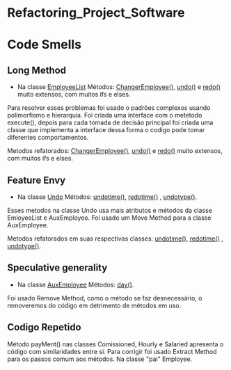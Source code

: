 # Refactoring_Project_Software

# Code Smells

## Long Method

- Na classe [EmployeeList](https://github.com/JoseGomesJr/Projeto_de_Software/blob/main/src/EmployeeList.java)
Métodos:
 [ChangerEmployee()](https://github.com/JoseGomesJr/Projeto_de_Software/blob/12b43ab611548100b7988f6bff4c6cf3553b7d8b/src/EmployeeList.java#L178), [undo()](https://github.com/JoseGomesJr/Projeto_de_Software/blob/12b43ab611548100b7988f6bff4c6cf3553b7d8b/src/EmployeeList.java#L310) e [redo()](https://github.com/JoseGomesJr/Projeto_de_Software/blob/12b43ab611548100b7988f6bff4c6cf3553b7d8b/src/EmployeeList.java#L403) muito extensos, com muitos ifs e elses.

 Para resolver esses problemas foi usado o padrões complexos usando polimorfismo e hierarquia. Foi criada uma interface com o metetodo execute(), depois para cada tomada de decisão principal foi criada uma classe que implementa a interface dessa forma o codigo pode tomar diferentes comportamentos.

 Metodos refatorados:
 [ChangerEmployee()](https://github.com/JoseGomesJr/Refactoring_Project_Software/blob/5b8ce8422bbaa035fe22780078e8c3d491155eda/src/App/EmployeeList.java#L185), [undo()](https://github.com/JoseGomesJr/Refactoring_Project_Software/blob/5b8ce8422bbaa035fe22780078e8c3d491155eda/src/App/EmployeeList.java#L236) e [redo()](https://github.com/JoseGomesJr/Refactoring_Project_Software/blob/5b8ce8422bbaa035fe22780078e8c3d491155eda/src/App/EmployeeList.java#L244) muito extensos, com muitos ifs e elses.


## Feature Envy

- Na classe [Undo](https://github.com/JoseGomesJr/Projeto_de_Software/blob/main/src/Undo.java)
Métodos:
 [undotime()](https://github.com/JoseGomesJr/Projeto_de_Software/blob/12b43ab611548100b7988f6bff4c6cf3553b7d8b/src/Undo.java#L119), [redotime()](https://github.com/JoseGomesJr/Projeto_de_Software/blob/12b43ab611548100b7988f6bff4c6cf3553b7d8b/src/Undo.java#L139) , [undotype()](https://github.com/JoseGomesJr/Projeto_de_Software/blob/12b43ab611548100b7988f6bff4c6cf3553b7d8b/src/Undo.java#L187).

 Esses metodos na classe Undo usa mais atributos e métodos da classe EmloyeeList e AuxEmployee. Foi usado um Move Method para a classe AuxEmployee.

 Metodos refatorados em suas respectivas classes:
 [undotime()](https://github.com/JoseGomesJr/Refactoring_Project_Software/blob/5b8ce8422bbaa035fe22780078e8c3d491155eda/src/model/Undo/SalveTime.java#L34), [redotime()](https://github.com/JoseGomesJr/Refactoring_Project_Software/blob/5b8ce8422bbaa035fe22780078e8c3d491155eda/src/model/Undo/SalveTime.java#L38) , [undotype()](https://github.com/JoseGomesJr/Refactoring_Project_Software/blob/5b8ce8422bbaa035fe22780078e8c3d491155eda/src/model/Undo/SalveCommission.java#L17).

## Speculative generality

- Na classe [AuxEmployee](https://github.com/JoseGomesJr/Projeto_de_Software/blob/main/src/AuxEmployee.java)
Métodos:
 [day()](https://github.com/JoseGomesJr/Projeto_de_Software/blob/12b43ab611548100b7988f6bff4c6cf3553b7d8b/src/AuxEmployee.java#L142).

 Foi usado Remove Method, como o método se faz desnecessário, o removeremos do código em detrimento de métodos em uso.

## Codigo Repetido
 Método payMent() nas classes Comissioned, Hourly e Salaried apresenta o código com similaridades entre si.
 Para corrigir foi usado Extract Method para os passos comum aos métodos. Na classe "pai" Employee.
